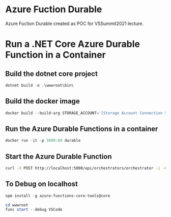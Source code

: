 # Azure Fuction Durable 
Azure Fuction Durable created as POC for VSSummit2021 lecture.


# Run a .NET Core Azure Durable Function in a Container

## Build the dotnet core project

``` powershell
dotnet build -o .\wwwroot\bin\
```

## Build the docker image

``` powershell
docker build --build-arg STORAGE_ACCOUNT='[Storage Account Connection String]' -t durable .
```

## Run the Azure Durable Functions in a container

``` powershell
docker run -it -p 5000:80 durable
```

## Start the Azure Durable Function

``` bash
curl -X POST http://localhost:5000/api/orchestrators/orchestrator -i -H "Content-Length: 0"
```

## To Debug on localhost

``` powershell
npm install -g azure-functions-core-tools@core
```

``` powershell
cd wwwroot
func start --debug VSCode
```
